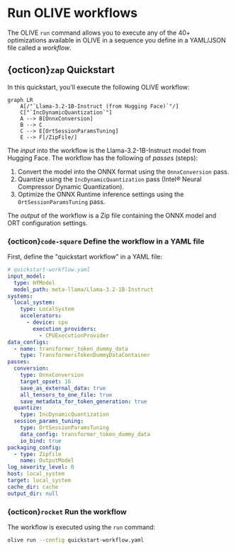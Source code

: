 # Run OLIVE workflows

The OLIVE `run` command allows you to execute any of the 40+ optimizations available in OLIVE in a sequence you define in a YAML/JSON file called a *workflow*.

## {octicon}`zap` Quickstart

In this quickstart, you'll execute the following OLIVE workflow:

```{mermaid}
graph LR
    A[/"`Llama-3.2-1B-Instruct (from Hugging Face)`"/]
    C["`IncDynamicQuantization`"]
    A --> B[OnnxConversion]
    B --> C
    C --> E[OrtSessionParamsTuning]
    E --> F[/ZipFile/]
```

The *input* into the workflow is the Llama-3.2-1B-Instruct model from Hugging Face. The workflow has the following of *passes* (steps):

1. Convert the model into the ONNX format using the `OnnxConversion` pass.
1. Quantize using the `IncDynamicQuantization` pass (Intel® Neural Compressor Dynamic Quantization).
1. Optimize the ONNX Runtime inference settings using the `OrtSessionParamsTuning` pass.

The *output* of the workflow is a Zip file containing the ONNX model and ORT configuration settings.

### {octicon}`code-square` Define the workflow in a YAML file 

First, define the "quickstart workflow" in a YAML file:

```yaml
# quickstart-workflow.yaml
input_model:
  type: HfModel
  model_path: meta-llama/Llama-3.2-1B-Instruct
systems:
  local_system:
    type: LocalSystem
    accelerators:
      - device: cpu
        execution_providers:
          - CPUExecutionProvider
data_configs:
  - name: transformer_token_dummy_data
    type: TransformersTokenDummyDataContainer
passes:
  conversion:
    type: OnnxConversion
    target_opset: 16
    save_as_external_data: true
    all_tensors_to_one_file: true
    save_metadata_for_token_generation: true
  quantize:
    type: IncDynamicQuantization
  session_params_tuning:
    type: OrtSessionParamsTuning
    data_config: transformer_token_dummy_data
    io_bind: true
packaging_config:
  - type: Zipfile
    name: OutputModel
log_severity_level: 0
host: local_system
target: local_system
cache_dir: cache
output_dir: null
```

### {octicon}`rocket` Run the workflow

The workflow is executed using the `run` command:

```bash
olive run --config quickstart-workflow.yaml
```

